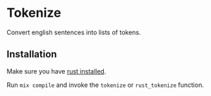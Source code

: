 # Tokenize

Convert english sentences into lists of tokens.

## Installation

 Make sure you have [rust
 installed](https://www.rust-lang.org/en-US/install.html).

Run `mix compile` and invoke the `tokenize` or `rust_tokenize` function.
